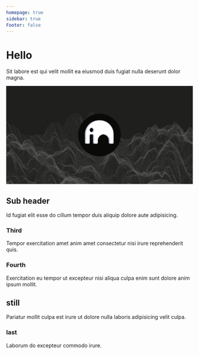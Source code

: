 ```yaml
---
homepage: true
sidebar: true
Footer: false
---
```


# Hello
Sit labore est qui velit mollit ea eiusmod duis fugiat nulla deserunt dolor magna.

<center><img src="/docs/images/ph-ario.jpg"></center>

## Sub header
Id fugiat elit esse do cillum tempor duis aliquip dolore aute adipisicing.

### Third
Tempor exercitation amet anim amet consectetur nisi irure reprehenderit quis.

### Fourth
Exercitation eu tempor ut excepteur nisi aliqua culpa enim sunt dolore anim ipsum mollit.

## still
Pariatur mollit culpa est irure ut dolore nulla laboris adipisicing velit culpa.

### last
Laborum do excepteur commodo irure.
